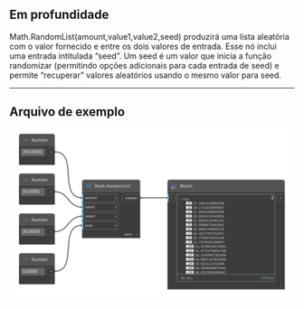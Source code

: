## Em profundidade
Math.RandomList(amount,value1,value2,seed) produzirá uma lista aleatória com o valor fornecido e entre os dois valores de entrada. Esse nó inclui uma entrada intitulada “seed”. Um seed é um valor que inicia a função randomizar (permitindo opções adicionais para cada entrada de seed) e permite “recuperar” valores aleatórios usando o mesmo valor para seed.

___
## Arquivo de exemplo

![Math.RandomList](./DSCore.Math.RandomList%28amount%2C%20value1%2C%20value2%2C%20seed%29_img.png)
